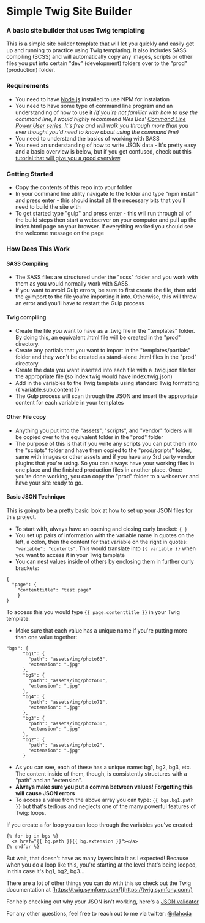 # Simple Twig Site Builder
### A basic site builder that uses Twig templating

This is a simple site builder template that will let you quickly and easily get up and running to practice using Twig templating. It also includes SASS compiling (SCSS) and will automatically copy any images, scripts or other files you put into certain "dev" (development) folders over to the "prod" (production) folder.

### Requirements
- You need to have [Node.js](https://nodejs.org/en/) installed to use NPM for instalation
- You need to have some type of command line program and an understanding of how to use it *(if you're not familiar with how to use the command line, I would highly recommend Wes Bos' [Command Line Power User series](https://commandlinepoweruser.com/). It's free and will walk you through more than you ever thought you'd need to know about using the command line)*
- You need to understand the basics of working with SASS
- You need an understanding of how to write JSON data - It's pretty easy and a basic overview is below, but if you get confused, check out this [tutorial that will give you a good overview](https://beginnersbook.com/2015/04/json-tutorial/).

### Getting Started
- Copy the contents of this repo into your folder
- In your command line utility navigate to the folder and type "npm install" and press enter - this should install all the necessary bits that you'll need to build the site with
- To get started type "gulp" and press enter - this will run through all of the build steps then start a webserver on your computer and pull up the index.html page on your browser. If everything worked you should see the welcome message on the page

### How Does This Work
#### SASS Compiling
- The SASS files are structured under the "scss" folder and you work with them as you would normally work with SASS.
- If you want to avoid Gulp errors, be sure to first create the file, then add the @import to the file you're importing it into. Otherwise, this will throw an error and you'll have to restart the Gulp process

#### Twig compiling
- Create the file you want to have as a .twig file in the "templates" folder. By doing this, an equivalent .html file will be created in the "prod" directory.
- Create any partials that you want to import in the "templates/partials" folder and they won't be created as stand-alone .html files in the "prod" directory.
- Create the data you want inserted into each file with a .twig.json file for the appropriate file (so index.twig would have index.twig.json)
- Add in the variables to the Twig template using standard Twig formatting {{ variable.sub.content }}
- The Gulp process will scan through the JSON and insert the appropriate content for each variable in your templates

#### Other File copy
- Anything you put into the "assets", "scripts", and "vendor" folders will be copied over to the equivalent folder in the "prod" folder
- The purpose of this is that if you write any scripts you can put them into the "scripts" folder and have them copied to the "prod/scripts" folder, same with images or other assets and if you have any 3rd party vendor plugins that you're using. So you can always have your working files in one place and the finished production files in another place. Once you're done working, you can copy the "prod" folder to a webserver and have your site ready to go.

#### Basic JSON Technique
This is going to be a pretty basic look at how to set up your JSON files for this project.

- To start with, always have an opening and closing curly bracket: `{ }`
- You set up pairs of information with the variable name in quotes on the left, a colon, then the content for that variable on the right in quotes: `"variable": "contents"`. This would translate into `{{ variable }}` when you want to access it in your Twig template
- You can nest values inside of others by enclosing them in further curly brackets:
```
{
  "page": {
    "contenttitle": "test page"
    }
}
```
To access this you would type `{{ page.contenttitle }}` in your Twig template.


- Make sure that each value has a unique name if you're putting more than one value together:
```
"bgs": {
      "bg1": {
        "path": "assets/img/photo63",
        "extension": ".jpg"
      },
      "bg5": {
        "path": "assets/img/photo60",
        "extension": ".jpg"
      },
      "bg4": {
        "path": "assets/img/photo71",
        "extension": ".jpg"
      },
      "bg3": {
        "path": "assets/img/photo30",
        "extension": ".jpg"
      },
      "bg2": {
        "path": "assets/img/photo2",
        "extension": ".jpg"
      }
```
- As you can see, each of these has a unique name: bg1, bg2, bg3, etc. The content inside of them, though, is consistently structures with a "path" and an "extension".
- **Always make sure you put a comma between values! Forgetting this will cause JSON errors**
- To access a value from the above array you can type: `{{ bgs.bg1.path }}` but that's tedious and neglects one of the many powerful features of Twig: loops.

If you create a for loop you can loop through the variables you've created:
```
{% for bg in bgs %}
  <a href="{{ bg.path }}{{ bg.extension }}"></a>
{% endfor %}
```

But wait, that doesn't have as many layers into it as I expected! Because when you do a loop like this, you're starting at the level that's being looped, in this case it's bg1, bg2, bg3...

There are a lot of other things you can do with this so check out the Twig documentation at [https://twig.symfony.com/](https://twig.symfony.com/)

For help checking out why your JSON isn't working, here's a [JSON validator](https://jsonlint.com/)

For any other questions, feel free to reach out to me via twitter: [@rlahoda](https://twitter.com/rlahoda/)
